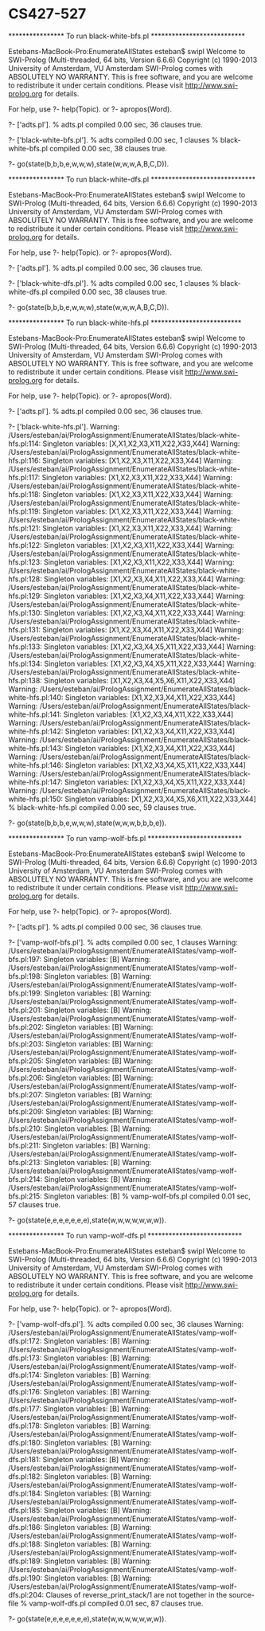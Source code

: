 # CS427-527

**************** To run black-white-bfs.pl ***************************

Estebans-MacBook-Pro:EnumerateAllStates esteban$ swipl
Welcome to SWI-Prolog (Multi-threaded, 64 bits, Version 6.6.6)
Copyright (c) 1990-2013 University of Amsterdam, VU Amsterdam
SWI-Prolog comes with ABSOLUTELY NO WARRANTY. This is free software,
and you are welcome to redistribute it under certain conditions.
Please visit http://www.swi-prolog.org for details.

For help, use ?- help(Topic). or ?- apropos(Word).

?- ['adts.pl'].
% adts.pl compiled 0.00 sec, 36 clauses
true.

?- ['black-white-bfs.pl'].
%  adts compiled 0.00 sec, 1 clauses
% black-white-bfs.pl compiled 0.00 sec, 38 clauses
true.

?- go(state(b,b,b,e,w,w,w),state(w,w,w,A,B,C,D)).



**************** To run black-white-dfs.pl ******************************

Estebans-MacBook-Pro:EnumerateAllStates esteban$ swipl
Welcome to SWI-Prolog (Multi-threaded, 64 bits, Version 6.6.6)
Copyright (c) 1990-2013 University of Amsterdam, VU Amsterdam
SWI-Prolog comes with ABSOLUTELY NO WARRANTY. This is free software,
and you are welcome to redistribute it under certain conditions.
Please visit http://www.swi-prolog.org for details.

For help, use ?- help(Topic). or ?- apropos(Word).

?- ['adts.pl'].
% adts.pl compiled 0.00 sec, 36 clauses
true.

?- ['black-white-dfs.pl'].
%  adts compiled 0.00 sec, 1 clauses
% black-white-dfs.pl compiled 0.00 sec, 38 clauses
true.

?- go(state(b,b,b,e,w,w,w),state(w,w,w,A,B,C,D)).

**************** To run black-white-hfs.pl **************************

Estebans-MacBook-Pro:EnumerateAllStates esteban$ swipl
Welcome to SWI-Prolog (Multi-threaded, 64 bits, Version 6.6.6)
Copyright (c) 1990-2013 University of Amsterdam, VU Amsterdam
SWI-Prolog comes with ABSOLUTELY NO WARRANTY. This is free software,
and you are welcome to redistribute it under certain conditions.
Please visit http://www.swi-prolog.org for details.

For help, use ?- help(Topic). or ?- apropos(Word).

?- ['adts.pl'].
% adts.pl compiled 0.00 sec, 36 clauses
true.

?- ['black-white-hfs.pl'].
Warning: /Users/esteban/ai/PrologAssignment/EnumerateAllStates/black-white-hfs.pl:114:
Singleton variables: [X,X1,X2,X3,X11,X22,X33,X44]
Warning: /Users/esteban/ai/PrologAssignment/EnumerateAllStates/black-white-hfs.pl:116:
Singleton variables: [X1,X2,X3,X11,X22,X33,X44]
Warning: /Users/esteban/ai/PrologAssignment/EnumerateAllStates/black-white-hfs.pl:117:
Singleton variables: [X1,X2,X3,X11,X22,X33,X44]
Warning: /Users/esteban/ai/PrologAssignment/EnumerateAllStates/black-white-hfs.pl:118:
Singleton variables: [X1,X2,X3,X11,X22,X33,X44]
Warning: /Users/esteban/ai/PrologAssignment/EnumerateAllStates/black-white-hfs.pl:119:
Singleton variables: [X1,X2,X3,X11,X22,X33,X44]
Warning: /Users/esteban/ai/PrologAssignment/EnumerateAllStates/black-white-hfs.pl:121:
Singleton variables: [X1,X2,X3,X11,X22,X33,X44]
Warning: /Users/esteban/ai/PrologAssignment/EnumerateAllStates/black-white-hfs.pl:122:
Singleton variables: [X1,X2,X3,X11,X22,X33,X44]
Warning: /Users/esteban/ai/PrologAssignment/EnumerateAllStates/black-white-hfs.pl:123:
Singleton variables: [X1,X2,X3,X11,X22,X33,X44]
Warning: /Users/esteban/ai/PrologAssignment/EnumerateAllStates/black-white-hfs.pl:128:
Singleton variables: [X1,X2,X3,X4,X11,X22,X33,X44]
Warning: /Users/esteban/ai/PrologAssignment/EnumerateAllStates/black-white-hfs.pl:129:
Singleton variables: [X1,X2,X3,X4,X11,X22,X33,X44]
Warning: /Users/esteban/ai/PrologAssignment/EnumerateAllStates/black-white-hfs.pl:130:
Singleton variables: [X1,X2,X3,X4,X11,X22,X33,X44]
Warning: /Users/esteban/ai/PrologAssignment/EnumerateAllStates/black-white-hfs.pl:131:
Singleton variables: [X1,X2,X3,X4,X11,X22,X33,X44]
Warning: /Users/esteban/ai/PrologAssignment/EnumerateAllStates/black-white-hfs.pl:133:
Singleton variables: [X1,X2,X3,X4,X5,X11,X22,X33,X44]
Warning: /Users/esteban/ai/PrologAssignment/EnumerateAllStates/black-white-hfs.pl:134:
Singleton variables: [X1,X2,X3,X4,X5,X11,X22,X33,X44]
Warning: /Users/esteban/ai/PrologAssignment/EnumerateAllStates/black-white-hfs.pl:138:
Singleton variables: [X1,X2,X3,X4,X5,X6,X11,X22,X33,X44]
Warning: /Users/esteban/ai/PrologAssignment/EnumerateAllStates/black-white-hfs.pl:140:
Singleton variables: [X1,X2,X3,X4,X11,X22,X33,X44]
Warning: /Users/esteban/ai/PrologAssignment/EnumerateAllStates/black-white-hfs.pl:141:
Singleton variables: [X1,X2,X3,X4,X11,X22,X33,X44]
Warning: /Users/esteban/ai/PrologAssignment/EnumerateAllStates/black-white-hfs.pl:142:
Singleton variables: [X1,X2,X3,X4,X11,X22,X33,X44]
Warning: /Users/esteban/ai/PrologAssignment/EnumerateAllStates/black-white-hfs.pl:143:
Singleton variables: [X1,X2,X3,X4,X11,X22,X33,X44]
Warning: /Users/esteban/ai/PrologAssignment/EnumerateAllStates/black-white-hfs.pl:146:
Singleton variables: [X1,X2,X3,X4,X5,X11,X22,X33,X44]
Warning: /Users/esteban/ai/PrologAssignment/EnumerateAllStates/black-white-hfs.pl:147:
Singleton variables: [X1,X2,X3,X4,X5,X11,X22,X33,X44]
Warning: /Users/esteban/ai/PrologAssignment/EnumerateAllStates/black-white-hfs.pl:150:
Singleton variables: [X1,X2,X3,X4,X5,X6,X11,X22,X33,X44]
% black-white-hfs.pl compiled 0.00 sec, 59 clauses
true.

?- go(state(b,b,b,e,w,w,w),state(w,w,w,b,b,b,e)).


**************** To run vamp-wolf-bfs.pl ***************************


Estebans-MacBook-Pro:EnumerateAllStates esteban$ swipl
Welcome to SWI-Prolog (Multi-threaded, 64 bits, Version 6.6.6)
Copyright (c) 1990-2013 University of Amsterdam, VU Amsterdam
SWI-Prolog comes with ABSOLUTELY NO WARRANTY. This is free software,
and you are welcome to redistribute it under certain conditions.
Please visit http://www.swi-prolog.org for details.

For help, use ?- help(Topic). or ?- apropos(Word).

?- ['adts.pl'].
% adts.pl compiled 0.00 sec, 36 clauses
true.

?- ['vamp-wolf-bfs.pl'].
%  adts compiled 0.00 sec, 1 clauses
Warning: /Users/esteban/ai/PrologAssignment/EnumerateAllStates/vamp-wolf-bfs.pl:197:
Singleton variables: [B]
Warning: /Users/esteban/ai/PrologAssignment/EnumerateAllStates/vamp-wolf-bfs.pl:198:
Singleton variables: [B]
Warning: /Users/esteban/ai/PrologAssignment/EnumerateAllStates/vamp-wolf-bfs.pl:199:
Singleton variables: [B]
Warning: /Users/esteban/ai/PrologAssignment/EnumerateAllStates/vamp-wolf-bfs.pl:201:
Singleton variables: [B]
Warning: /Users/esteban/ai/PrologAssignment/EnumerateAllStates/vamp-wolf-bfs.pl:202:
Singleton variables: [B]
Warning: /Users/esteban/ai/PrologAssignment/EnumerateAllStates/vamp-wolf-bfs.pl:203:
Singleton variables: [B]
Warning: /Users/esteban/ai/PrologAssignment/EnumerateAllStates/vamp-wolf-bfs.pl:205:
Singleton variables: [B]
Warning: /Users/esteban/ai/PrologAssignment/EnumerateAllStates/vamp-wolf-bfs.pl:206:
Singleton variables: [B]
Warning: /Users/esteban/ai/PrologAssignment/EnumerateAllStates/vamp-wolf-bfs.pl:207:
Singleton variables: [B]
Warning: /Users/esteban/ai/PrologAssignment/EnumerateAllStates/vamp-wolf-bfs.pl:209:
Singleton variables: [B]
Warning: /Users/esteban/ai/PrologAssignment/EnumerateAllStates/vamp-wolf-bfs.pl:210:
Singleton variables: [B]
Warning: /Users/esteban/ai/PrologAssignment/EnumerateAllStates/vamp-wolf-bfs.pl:211:
Singleton variables: [B]
Warning: /Users/esteban/ai/PrologAssignment/EnumerateAllStates/vamp-wolf-bfs.pl:213:
Singleton variables: [B]
Warning: /Users/esteban/ai/PrologAssignment/EnumerateAllStates/vamp-wolf-bfs.pl:214:
Singleton variables: [B]
Warning: /Users/esteban/ai/PrologAssignment/EnumerateAllStates/vamp-wolf-bfs.pl:215:
Singleton variables: [B]
% vamp-wolf-bfs.pl compiled 0.01 sec, 57 clauses
true.

?- go(state(e,e,e,e,e,e,e),state(w,w,w,w,w,w,w)).

**************** To run vamp-wolf-dfs.pl ***************************

Estebans-MacBook-Pro:EnumerateAllStates esteban$ swipl
Welcome to SWI-Prolog (Multi-threaded, 64 bits, Version 6.6.6)
Copyright (c) 1990-2013 University of Amsterdam, VU Amsterdam
SWI-Prolog comes with ABSOLUTELY NO WARRANTY. This is free software,
and you are welcome to redistribute it under certain conditions.
Please visit http://www.swi-prolog.org for details.

For help, use ?- help(Topic). or ?- apropos(Word).

?- ['vamp-wolf-dfs.pl'].
%  adts compiled 0.00 sec, 36 clauses
Warning: /Users/esteban/ai/PrologAssignment/EnumerateAllStates/vamp-wolf-dfs.pl:172:
Singleton variables: [B]
Warning: /Users/esteban/ai/PrologAssignment/EnumerateAllStates/vamp-wolf-dfs.pl:173:
Singleton variables: [B]
Warning: /Users/esteban/ai/PrologAssignment/EnumerateAllStates/vamp-wolf-dfs.pl:174:
Singleton variables: [B]
Warning: /Users/esteban/ai/PrologAssignment/EnumerateAllStates/vamp-wolf-dfs.pl:176:
Singleton variables: [B]
Warning: /Users/esteban/ai/PrologAssignment/EnumerateAllStates/vamp-wolf-dfs.pl:177:
Singleton variables: [B]
Warning: /Users/esteban/ai/PrologAssignment/EnumerateAllStates/vamp-wolf-dfs.pl:178:
Singleton variables: [B]
Warning: /Users/esteban/ai/PrologAssignment/EnumerateAllStates/vamp-wolf-dfs.pl:180:
Singleton variables: [B]
Warning: /Users/esteban/ai/PrologAssignment/EnumerateAllStates/vamp-wolf-dfs.pl:181:
Singleton variables: [B]
Warning: /Users/esteban/ai/PrologAssignment/EnumerateAllStates/vamp-wolf-dfs.pl:182:
Singleton variables: [B]
Warning: /Users/esteban/ai/PrologAssignment/EnumerateAllStates/vamp-wolf-dfs.pl:184:
Singleton variables: [B]
Warning: /Users/esteban/ai/PrologAssignment/EnumerateAllStates/vamp-wolf-dfs.pl:185:
Singleton variables: [B]
Warning: /Users/esteban/ai/PrologAssignment/EnumerateAllStates/vamp-wolf-dfs.pl:186:
Singleton variables: [B]
Warning: /Users/esteban/ai/PrologAssignment/EnumerateAllStates/vamp-wolf-dfs.pl:188:
Singleton variables: [B]
Warning: /Users/esteban/ai/PrologAssignment/EnumerateAllStates/vamp-wolf-dfs.pl:189:
Singleton variables: [B]
Warning: /Users/esteban/ai/PrologAssignment/EnumerateAllStates/vamp-wolf-dfs.pl:190:
Singleton variables: [B]
Warning: /Users/esteban/ai/PrologAssignment/EnumerateAllStates/vamp-wolf-dfs.pl:204:
Clauses of reverse_print_stack/1 are not together in the source-file
% vamp-wolf-dfs.pl compiled 0.01 sec, 87 clauses
true.

?- go(state(e,e,e,e,e,e,e),state(w,w,w,w,w,w,w)).



